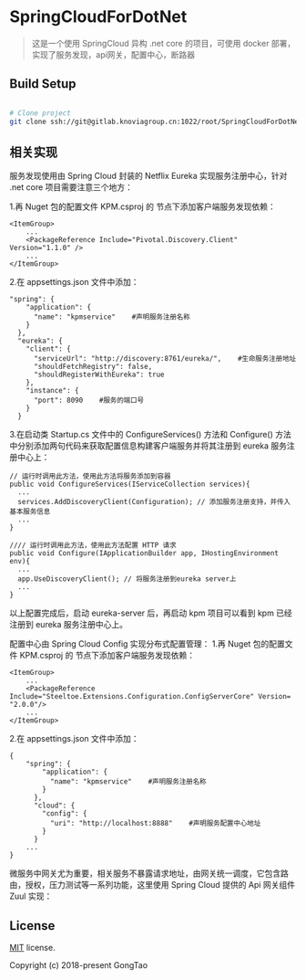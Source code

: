 # SpringCloudForDotNet

> 这是一个使用 SpringCloud 异构 .net core 的项目，可使用 docker 部署，实现了服务发现，api网关，配置中心，断路器

## Build Setup

``` bash

# Clone project
git clone ssh://git@gitlab.knoviagroup.cn:1022/root/SpringCloudForDotNet.git

```
## 相关实现
服务发现使用由 Spring Cloud 封装的 Netflix Eureka 实现服务注册中心，针对 .net core 项目需要注意三个地方：

1.再 Nuget 包的配置文件 KPM.csproj 的 <ItemGroup> 节点下添加客户端服务发现依赖：
```
<ItemGroup>
    ...
    <PackageReference Include="Pivotal.Discovery.Client" Version="1.1.0" />
    ...
</ItemGroup>
```
2.在 appsettings.json 文件中添加：

```
"spring": {
    "application": {
      "name": "kpmservice"    #声明服务注册名称
    }
  },
  "eureka": {
    "client": {
      "serviceUrl": "http://discovery:8761/eureka/",    #生命服务注册地址
      "shouldFetchRegistry": false,               
      "shouldRegisterWithEureka": true
    },
    "instance": {
      "port": 8090    #服务的端口号
    }
  }

```
3.在启动类 Startup.cs 文件中的 ConfigureServices() 方法和 Configure() 方法中分别添加两句代码来获取配置信息构建客户端服务并将其注册到 eureka 服务注册中心上：
```
// 运行时调用此方法，使用此方法将服务添加到容器
public void ConfigureServices(IServiceCollection services){
  ...
  services.AddDiscoveryClient(Configuration); // 添加服务注册支持，并传入基本服务信息
  ...
}

//// 运行时调用此方法，使用此方法配置 HTTP 请求
public void Configure(IApplicationBuilder app, IHostingEnvironment env){
  ...
  app.UseDiscoveryClient(); // 将服务注册到eureka server上
  ...
}
```
以上配置完成后，启动 eureka-server 后，再启动 kpm 项目可以看到 kpm 已经注册到 eureka 服务注册中心上。

配置中心由 Spring Cloud Config 实现分布式配置管理：
1.再 Nuget 包的配置文件 KPM.csproj 的 <ItemGroup> 节点下添加客户端服务发现依赖：
```
<ItemGroup>
    ...
    <PackageReference Include="Steeltoe.Extensions.Configuration.ConfigServerCore" Version= "2.0.0"/>
    ...
</ItemGroup>
```
2.在 appsettings.json 文件中添加：

```
{
    "spring": {
        "application": {
          "name": "kpmservice"    #声明服务注册名称
        }
      },
      "cloud": {
        "config": {
          "uri": "http://localhost:8888"    #声明服务配置中心地址
        }
      }
    ...
}
```



 
 


微服务中网关尤为重要，相关服务不暴露请求地址，由网关统一调度，它包含路由，授权，压力测试等一系列功能，这里使用 Spring Cloud 提供的 Api 网关组件 Zuul 实现：



## License
[MIT](https://github.com/PanJiaChen/vueAdmin-template/blob/master/LICENSE) license.

Copyright (c) 2018-present GongTao


